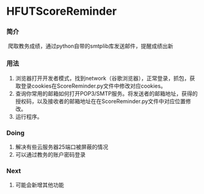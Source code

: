 # HFUTScoreReminder

### 简介

​	爬取教务成绩，通过python自带的smtplib库发送邮件，提醒成绩出新

### 用法

1. 浏览器打开开发者模式，找到network（谷歌浏览器），正常登录，抓包，获取登录cookies在ScoreReminder.py文件中修改对应cookies。
2. 查询你常用的邮箱如何打开POP3/SMTP服务。将发送者的邮箱地址，获得的授权码，以及接收者的邮箱地址在在ScoreReminder.py文件中对应位置修改。
3. 运行程序。



### Doing

1. 解决有些云服务器25端口被屏蔽的情况
2. 可以通过教务的账户密码登录

### Next

1. 可能会新增其他功能


